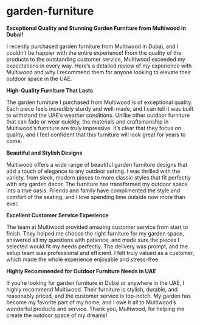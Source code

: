 # garden-furniture

**Exceptional Quality and Stunning Garden Furniture from Multiwood in Dubai!**

I recently purchased garden furniture from Multiwood in Dubai, and I couldn’t be happier with the entire experience! From the quality of the products to the outstanding customer service, Multiwood exceeded my expectations in every way. Here’s a detailed review of my experience with Multiwood and why I recommend them for anyone looking to elevate their outdoor space in the UAE.

**High-Quality Furniture That Lasts**

The garden furniture I purchased from Multiwood is of exceptional quality. Each piece feels incredibly sturdy and well-made, and I can tell it was built to withstand the UAE’s weather conditions. Unlike other outdoor furniture that can fade or wear quickly, the materials and craftsmanship in Multiwood’s furniture are truly impressive. It’s clear that they focus on quality, and I feel confident that this furniture will look great for years to come.

**Beautiful and Stylish Designs**

Multiwood offers a wide range of beautiful garden furniture designs that add a touch of elegance to any outdoor setting. I was thrilled with the variety, from sleek, modern pieces to more classic styles that fit perfectly with any garden decor. The furniture has transformed my outdoor space into a true oasis. Friends and family have complimented the style and comfort of the seating, and I love spending time outside now more than ever.

**Excellent Customer Service Experience**

The team at Multiwood provided amazing customer service from start to finish. They helped me choose the right furniture for my garden space, answered all my questions with patience, and made sure the pieces I selected would fit my needs perfectly. The delivery was prompt, and the setup team was professional and efficient. I felt truly valued as a customer, which made the whole experience enjoyable and stress-free.

**Highly Recommended for Outdoor Furniture Needs in UAE**

If you’re looking for garden furniture in Dubai or anywhere in the UAE, I highly recommend Multiwood. Their furniture is stylish, durable, and reasonably priced, and the customer service is top-notch. My garden has become my favorite part of my home, and I owe it all to Multiwood’s wonderful products and service. Thank you, Multiwood, for helping me create the outdoor space of my dreams!
